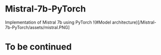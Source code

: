 # Mistral-7b-PyTorch
Implementation of Mistral 7b using PyTorch
!(#Model architecture)[/Mistral-7b-PyTorch/assets/mistral.PNG]
# To be continued
